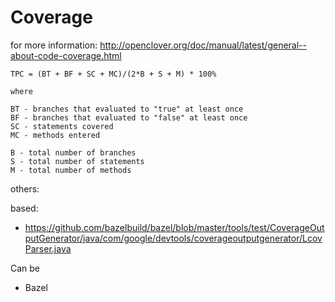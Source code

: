 # Coverage

for more information: http://openclover.org/doc/manual/latest/general--about-code-coverage.html

```
TPC = (BT + BF + SC + MC)/(2*B + S + M) * 100%

where

BT - branches that evaluated to "true" at least once
BF - branches that evaluated to "false" at least once
SC - statements covered
MC - methods entered

B - total number of branches
S - total number of statements
M - total number of methods
```

others:


based:

- https://github.com/bazelbuild/bazel/blob/master/tools/test/CoverageOutputGenerator/java/com/google/devtools/coverageoutputgenerator/LcovParser.java

Can be

- Bazel

